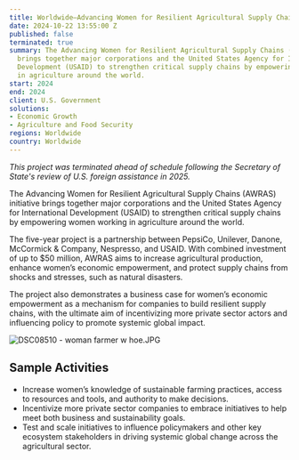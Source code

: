 ```yaml
---
title: Worldwide—Advancing Women for Resilient Agricultural Supply Chains (AWRAS)
date: 2024-10-22 13:55:00 Z
published: false
terminated: true
summary: The Advancing Women for Resilient Agricultural Supply Chains (AWRAS) initiative
  brings together major corporations and the United States Agency for International
  Development (USAID) to strengthen critical supply chains by empowering women working
  in agriculture around the world.
start: 2024
end: 2024
client: U.S. Government
solutions:
- Economic Growth
- Agriculture and Food Security
regions: Worldwide
country: Worldwide
---
```


<aside><em>This project was terminated ahead of schedule following the Secretary of State's review of U.S. foreign assistance in 2025.</em></aside>

The Advancing Women for Resilient Agricultural Supply Chains (AWRAS) initiative brings together major corporations and the United States Agency for International Development (USAID) to strengthen critical supply chains by empowering women working in agriculture around the world.

The five-year project is a partnership between PepsiCo, Unilever, Danone, McCormick & Company, Nespresso, and USAID.  With combined investment of up to $50 million, AWRAS aims to increase agricultural production, enhance women’s economic empowerment, and protect supply chains from shocks and stresses, such as natural disasters.

The project also demonstrates a business case for women’s economic empowerment as a mechanism for companies to build resilient supply chains, with the ultimate aim of incentivizing more private sector actors and influencing policy to promote systemic global impact.

![DSC08510 - woman farmer w hoe.JPG](/uploads/DSC08510%20-%20woman%20farmer%20w%20hoe.JPG)

## Sample Activities

* Increase women’s knowledge of sustainable farming practices, access to resources and tools, and authority to make decisions.
* Incentivize more private sector companies to embrace initiatives to help meet both business and sustainability goals.
* Test and scale initiatives to influence policymakers and other key ecosystem stakeholders in driving systemic global change across the agricultural sector.
